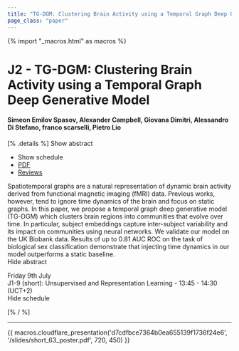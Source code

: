 ```yaml
---
title: "TG-DGM: Clustering Brain Activity using a Temporal Graph Deep Generative Model"
page_class: "paper"
---
```


{% import "_macros.html" as macros %}

# J2 - TG-DGM: Clustering Brain Activity using a Temporal Graph Deep Generative Model

#### Simeon Emilov Spasov, Alexander Campbell, Giovana Dimitri, Alessandro Di Stefano, franco scarselli, Pietro Lio

[% .details %]
<a class="toggle_visibility" data-selector=".abstract" data-level="3">Show abstract</a>
- <a class="toggle_visibility" data-selector=".schedule" data-level="3">Show schedule</a>
- <a href="https://openreview.net/pdf?id=ULm4D5bsiaE">PDF</a>
- <a href="https://openreview.net/forum?id=ULm4D5bsiaE">Reviews</a>

<p>
    <span class="abstract">
        Spatiotemporal graphs are a natural representation of dynamic brain activity derived from functional magnetic imaging (fMRI) data. Previous works, however, tend to ignore time dynamics of the brain and focus on static graphs. In this paper, we propose a temporal graph deep generative model (TG-DGM) which clusters brain regions into communities that evolve over time. In particular, subject embeddings capture inter-subject variability and its impact on communities using neural networks. We validate our model on the UK Biobank data. Results of up to 0.81 AUC ROC on the task of biological sex classification demonstrate that injecting time dynamics in our model outperforms a static baseline.
        <br>
        <span class="actions"><a class="toggle_visibility" data-level="2">Hide abstract</a></span>
    </span>
</p>

<p>
    <span class="schedule">
         Friday 9th July<br>J1-9 (short): Unsupervised and Representation Learning - 13:45 - 14:30 (UCT+2)
        <br>
        <span class="actions"><a class="toggle_visibility" data-level="2">Hide schedule</a></span>
    </span>
</p>

[% / %]


---

{{ macros.cloudflare_presentation('d7cdfbce7364b0ea655139f1736f24e6', '/slides/short_63_poster.pdf', 720, 450) }}
